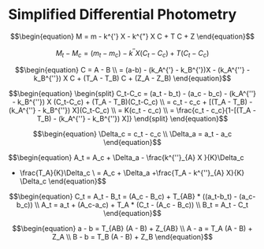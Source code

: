 # Simplified Differential Photometry

$$\begin{equation}
M = m - k^{'} X - k^{"} X C + T C + Z
\end{equation}$$

$$\begin{equation}
M_t - M_c = (m_t-m_c) - k^{''} X(C_t-C_c) + T(C_t-C_c)
\end{equation}$$

$$\begin{equation}
C = A - B \\
= (a-b) - (k_A^{'} - k_B^{'})X   - (k_A^{''} - k_B^{''}) X C  + (T_A - T_B) C + (Z_A - Z_B)
\end{equation}$$

$$\begin{equation}
\begin{split}
 C_t-C_c = (a_t - b_t) - (a_c - b_c) - (k_A^{''} - k_B^{''}) X (C_t-C_c) + (T_A - T_B)(C_t-C_c) \\
 = c_t - c_c + [(T_A - T_B) - (k_A^{''} - k_B^{''}) X](C_t-C_c) \\
 =  K(c_t - c_c) \\
 = \frac{c_t - c_c}{1-[(T_A - T_B) - (k_A^{''} - k_B^{''}) X]}
\end{split}
\end{equation}$$

$$\begin{equation}
\Delta_c = c_t - c_c \\
\Delta_a = a_t - a_c
\end{equation}$$

$$\begin{equation}
A_t = A_c + \Delta_a  - \frac{k^{''}_{A} X }{K}\Delta_c
+ \frac{T_A}{K}\Delta_c \\
= A_c + \Delta_a  +\frac{T_A - k^{''}_{A} X}{K} \Delta_c
\end{equation}$$

$$\begin{equation}
    C_t = A_t - B_t = (A_c - B_c) + T_{AB} * ((a_t-b_t) - (a_c-b_c)) \\
    A_t = a_t + (A_c-a_c) + T_A * (C_t - (A_c - B_c)) \\
    B_t = A_t - C_t
\end{equation}$$

$$\begin{equation}
  a - b = T_{AB} (A - B) + Z_{AB} \\
  A - a = T_A (A - B) + Z_A \\
  B - b = T_B (A - B) + Z_B
\end{equation}$$
